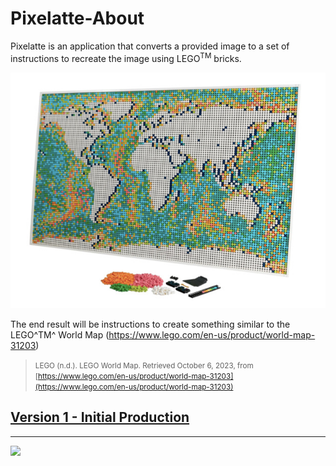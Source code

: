 # Pixelatte-About

<style>@import url("//readme.codeadam.ca/readme.css");</style>

Pixelatte is an application that converts a provided image to a set of instructions to recreate the image using LEGO<sup>TM</sup> bricks.

![BrickMMO](images/pixelatte-landing.jpg)

The end result will be instructions to create something similar to the LEGO^TM^ World Map (https://www.lego.com/en-us/product/world-map-31203)

> <small>LEGO (n.d.). LEGO World Map. Retrieved October 6, 2023, from [https://www.lego.com/en-us/product/world-map-31203](https://www.lego.com/en-us/product/world-map-31203)</small>


## [Version 1 - Initial Production](v1.markdown)

---

<a href="https://brickmmo.com">
<img src="https://brickmmo.com/images/brickmmo-logo-horizontal.jpg" width="100">
</a>
